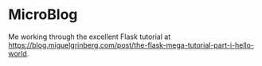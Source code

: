 # MicroBlog

Me working through the excellent Flask tutorial at https://blog.miguelgrinberg.com/post/the-flask-mega-tutorial-part-i-hello-world. 

